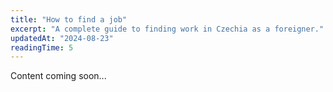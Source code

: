 ```yaml
---
title: "How to find a job"
excerpt: "A complete guide to finding work in Czechia as a foreigner."
updatedAt: "2024-08-23"
readingTime: 5
---
```


Content coming soon...

